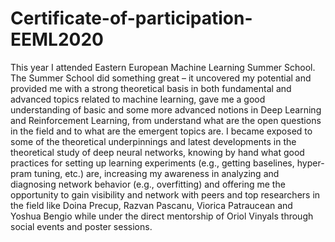 # Certificate-of-participation-EEML2020

This year I attended Eastern European Machine Learning Summer School. The Summer School did something great – it uncovered my potential and provided me with a strong theoretical basis in both fundamental and advanced topics related to machine learning, gave me a good understanding of basic and some more advanced notions in Deep Learning and Reinforcement Learning, from understand what are the open questions in the field and to what are the emergent topics are. I became exposed to some of the theoretical underpinnings and latest developments in the theoretical study of deep neural networks, knowing by hand what good practices for setting up learning experiments (e.g., getting baselines, hyper-pram tuning, etc.) are, increasing my awareness in analyzing and diagnosing network behavior (e.g., overfitting) and offering me the opportunity to gain visibility and network with peers and top researchers in the field like Doina Precup, Razvan Pascanu, Viorica Patraucean and Yoshua Bengio while under the direct mentorship of Oriol Vinyals through social events and poster sessions.
